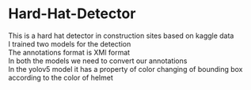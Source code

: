 # Hard-Hat-Detector
This is a hard hat detector in construction sites based on kaggle data <br>
I trained two models for the detection <br>
The annotations format is XMl format <br>
In both the models we need to convert our annotations <br>
In the yolov5 model it has a property of color changing of bounding box according to the color of helmet<br>
